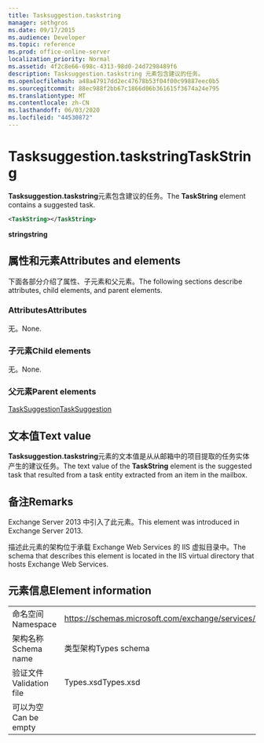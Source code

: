 ```yaml
---
title: Tasksuggestion.taskstring
manager: sethgros
ms.date: 09/17/2015
ms.audience: Developer
ms.topic: reference
ms.prod: office-online-server
localization_priority: Normal
ms.assetid: 4f2c8e66-698c-4313-98d0-24d7298489f6
description: Tasksuggestion.taskstring 元素包含建议的任务。
ms.openlocfilehash: a48a47917dd2ec47678b53f04f00c99887eec0b5
ms.sourcegitcommit: 88ec988f2bb67c1866d06b361615f3674a24e795
ms.translationtype: MT
ms.contentlocale: zh-CN
ms.lasthandoff: 06/03/2020
ms.locfileid: "44530872"
---
```

# <a name="taskstring"></a><span data-ttu-id="6e71b-103">Tasksuggestion.taskstring</span><span class="sxs-lookup"><span data-stu-id="6e71b-103">TaskString</span></span>

<span data-ttu-id="6e71b-104">**Tasksuggestion.taskstring**元素包含建议的任务。</span><span class="sxs-lookup"><span data-stu-id="6e71b-104">The **TaskString** element contains a suggested task.</span></span> 
  
```XML
<TaskString></TaskString>
```

<span data-ttu-id="6e71b-105">**string**</span><span class="sxs-lookup"><span data-stu-id="6e71b-105">**string**</span></span>

## <a name="attributes-and-elements"></a><span data-ttu-id="6e71b-106">属性和元素</span><span class="sxs-lookup"><span data-stu-id="6e71b-106">Attributes and elements</span></span>

<span data-ttu-id="6e71b-107">下面各部分介绍了属性、子元素和父元素。</span><span class="sxs-lookup"><span data-stu-id="6e71b-107">The following sections describe attributes, child elements, and parent elements.</span></span>
  
### <a name="attributes"></a><span data-ttu-id="6e71b-108">Attributes</span><span class="sxs-lookup"><span data-stu-id="6e71b-108">Attributes</span></span>

<span data-ttu-id="6e71b-109">无。</span><span class="sxs-lookup"><span data-stu-id="6e71b-109">None.</span></span>
  
### <a name="child-elements"></a><span data-ttu-id="6e71b-110">子元素</span><span class="sxs-lookup"><span data-stu-id="6e71b-110">Child elements</span></span>

<span data-ttu-id="6e71b-111">无。</span><span class="sxs-lookup"><span data-stu-id="6e71b-111">None.</span></span>
  
### <a name="parent-elements"></a><span data-ttu-id="6e71b-112">父元素</span><span class="sxs-lookup"><span data-stu-id="6e71b-112">Parent elements</span></span>

[<span data-ttu-id="6e71b-113">TaskSuggestion</span><span class="sxs-lookup"><span data-stu-id="6e71b-113">TaskSuggestion</span></span>](tasksuggestion.md)
  
## <a name="text-value"></a><span data-ttu-id="6e71b-114">文本值</span><span class="sxs-lookup"><span data-stu-id="6e71b-114">Text value</span></span>

<span data-ttu-id="6e71b-115">**Tasksuggestion.taskstring**元素的文本值是从从邮箱中的项目提取的任务实体产生的建议任务。</span><span class="sxs-lookup"><span data-stu-id="6e71b-115">The text value of the **TaskString** element is the suggested task that resulted from a task entity extracted from an item in the mailbox.</span></span> 
  
## <a name="remarks"></a><span data-ttu-id="6e71b-116">备注</span><span class="sxs-lookup"><span data-stu-id="6e71b-116">Remarks</span></span>

<span data-ttu-id="6e71b-117">Exchange Server 2013 中引入了此元素。</span><span class="sxs-lookup"><span data-stu-id="6e71b-117">This element was introduced in Exchange Server 2013.</span></span>
  
<span data-ttu-id="6e71b-118">描述此元素的架构位于承载 Exchange Web Services 的 IIS 虚拟目录中。</span><span class="sxs-lookup"><span data-stu-id="6e71b-118">The schema that describes this element is located in the IIS virtual directory that hosts Exchange Web Services.</span></span>
  
## <a name="element-information"></a><span data-ttu-id="6e71b-119">元素信息</span><span class="sxs-lookup"><span data-stu-id="6e71b-119">Element information</span></span>

|||
|:-----|:-----|
|<span data-ttu-id="6e71b-120">命名空间</span><span class="sxs-lookup"><span data-stu-id="6e71b-120">Namespace</span></span>  <br/> |https://schemas.microsoft.com/exchange/services/2006/types  <br/> |
|<span data-ttu-id="6e71b-121">架构名称</span><span class="sxs-lookup"><span data-stu-id="6e71b-121">Schema name</span></span>  <br/> |<span data-ttu-id="6e71b-122">类型架构</span><span class="sxs-lookup"><span data-stu-id="6e71b-122">Types schema</span></span>  <br/> |
|<span data-ttu-id="6e71b-123">验证文件</span><span class="sxs-lookup"><span data-stu-id="6e71b-123">Validation file</span></span>  <br/> |<span data-ttu-id="6e71b-124">Types.xsd</span><span class="sxs-lookup"><span data-stu-id="6e71b-124">Types.xsd</span></span>  <br/> |
|<span data-ttu-id="6e71b-125">可以为空</span><span class="sxs-lookup"><span data-stu-id="6e71b-125">Can be empty</span></span>  <br/> ||
   

